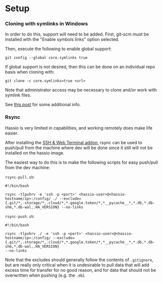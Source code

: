 # Setup


### Cloning with symlinks in Windows
In order to do this, support will need to be added.  First, git-scm must be
installed with the "Enable symbols links" option selected.

Then, execute the following to enable global support:
```
git config --global core.symlinks true
```

If global support is not desired, then this can be done on an individual repo
basis when cloning with:
```
git clone -c core.symlinks=true <url>
```

Note that administrator access may be necessary to clone and/or work with
symlink files.

See
[this post](https://stackoverflow.com/questions/5917249/git-symlinks-in-windows#answer-52097145)
for some additional info.


### Rsync
Hassio is very limited in capabilities, and working remotely does make life
easier.

After installing the
[SSH & Web Terminal addon](https://github.com/hassio-addons/addon-ssh),
rsync can be used to push/pull from the machine where dev will be done since it
still will not be installed on the hassio image.

The easiest way to do this is to make the following scripts for easy push/pull
from the dev machine:

`rsync-pull.sh`:
```
#!/bin/bash

rsync -tlpuhrv -e 'ssh -p <port>' <hassio-user>@<hassio-hostname/ip>:/config/ ./ --exclude={.git/*,.storage/*,.cloud/*,*.google.token/*,*__pycache__*,*.db,*.db-shm,*.db-wal,.HA_VERSION} --no-links
```

`rsync-push.sh`:
```
#!/bin/bash

rsync -tlpuhrv ./ -e 'ssh -p <port>' <hassio-user>@<hassio-hostname/ip>:/config/ --exclude={.git/*,.storage/*,.cloud/*,*.google.token/*,*__pycache__*,*.db,*.db-shm,*.db-wal,.HA_VERSION}
--no-links
```

Note that the excludes should generally follow the contents of `.gitignore`,
but are really only critical when it is undesirable to pull data that will
add excess time for transfer for no good reason, and for data that should not
be overwritten when pushing (e.g. the `.db`).
